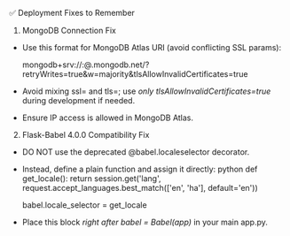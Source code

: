 
✅ Deployment Fixes to Remember

1. MongoDB Connection Fix
- Use this format for MongoDB Atlas URI (avoid conflicting SSL params):
  
  mongodb+srv://<username>:<password>@<cluster>.mongodb.net/<dbname>?retryWrites=true&w=majority&tlsAllowInvalidCertificates=true
  
- Avoid mixing ssl= and tls=; use *only tlsAllowInvalidCertificates=true* during development if needed.
- Ensure IP access is allowed in MongoDB Atlas.

2. Flask-Babel 4.0.0 Compatibility Fix
- DO NOT use the deprecated @babel.localeselector decorator.
- Instead, define a plain function and assign it directly:
  python
  def get_locale():
      return session.get('lang', request.accept_languages.best_match(['en', 'ha'], default='en'))

  babel.locale_selector = get_locale
  

- Place this block *right after babel = Babel(app)* in your main app.py.
